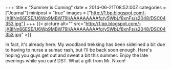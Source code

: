 +++
title = "Summer is Coming"
date = 2014-06-21T08:52:00Z
categories = ["Journal"]
minipost = "true"
images = ["http://1.bp.blogspot.com/-jX8INn66ESE/U6Wp9MBW79I/AAAAAAAAAfg/y5WbLf8xnFs/s2048/DSC04353.jpg"]
+++
{{< picture alt="" src="http://1.bp.blogspot.com/-jX8INn66ESE/U6Wp9MBW79I/AAAAAAAAAfg/y5WbLf8xnFs/s2048/DSC04353.jpg" >}}

In fact, it's already here. My woodland trekking has been sidelined a bit due to having to nurse a sumac rash, but I'll be back soon enough. Here's hoping you guys get out and sweat a bit this summer. Enjoy the late evenings while you can! DST. What a gift from Mr. Nixon!
